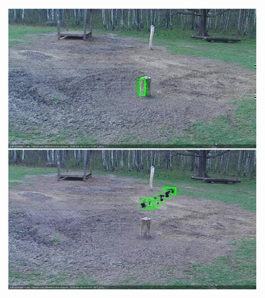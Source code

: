 ![20200429-180548-183552](in2/20200429/20200429-180548-183552_0_.jpg)
![20200429-183558-190602](in2/20200429/20200429-183558-190602_0_.jpg)
